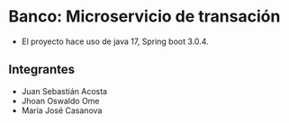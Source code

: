 # Banco: Microservicio de transación
* El proyecto hace uso de java 17, Spring boot 3.0.4. 
## Integrantes
* Juan Sebastián Acosta
* Jhoan Oswaldo Ome
* María José Casanova
